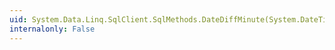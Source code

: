 ```yaml
---
uid: System.Data.Linq.SqlClient.SqlMethods.DateDiffMinute(System.DateTime,System.DateTime)
internalonly: False
---
```

